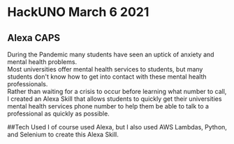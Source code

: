 # HackUNO March 6 2021

## Alexa CAPS

During the Pandemic many students have seen an uptick of anxiety and mental health problems. <br>Most universities offer mental health services to students, but many students don't know how to get into contact with these mental health professionals. <br>Rather than waiting for a crisis to occur before learning what number to call, I created an Alexa Skill that allows students to quickly get their universities mental health services phone number to help them be able to talk to a professional as quickly as possible. 

##Tech Used
I of course used Alexa, but I also used AWS Lambdas, Python, and Selenium to create this Alexa Skill.
